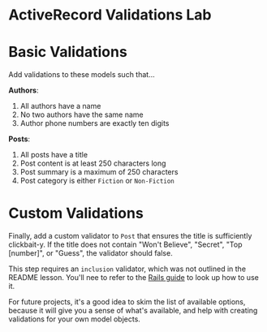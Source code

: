 # ActiveRecord Validations Lab

# Basic Validations

Add validations to these models such that...

**Authors**:

1. All authors have a name
1. No two authors have the same name
1. Author phone numbers are exactly ten digits

**Posts**:

1. All posts have a title
1. Post content is at least 250 characters long
1. Post summary is a maximum of 250 characters
1. Post category is either `Fiction` or `Non-Fiction`


# Custom Validations

Finally, add a custom validator to `Post` that ensures the title is sufficiently
clickbait-y. If the title does not contain "Won't Believe", "Secret", "Top
[number]", or "Guess", the validator should false.

This step requires an `inclusion` validator, which was not outlined in the
README lesson. You'll nee to refer to the [Rails guide][ar_validations] to look
up how to use it.

[ar_validations]: http://guides.rubyonrails.org/active_record_validations.html

For future projects, it's a good idea to skim the list of available options,
because it will give you a sense of what's available, and help with creating
validations for your own model objects.
